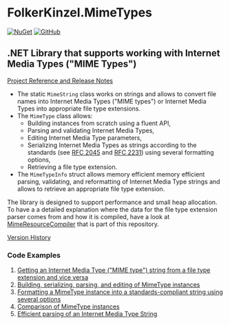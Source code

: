 # FolkerKinzel.MimeTypes
[![NuGet](https://img.shields.io/nuget/v/FolkerKinzel.MimeTypes)](https://www.nuget.org/packages/FolkerKinzel.MimeTypes/)
[![GitHub](https://img.shields.io/github/license/FolkerKinzel/MimeTypes)](https://github.com/FolkerKinzel/MimeTypes/blob/master/LICENSE)

## .NET Library that supports working with Internet Media Types ("MIME Types")

[Project Reference and Release Notes](https://github.com/FolkerKinzel/MimeTypes/releases/tag/v5.2.1-beta.1)

- The static `MimeString` class works on strings and allows to convert file names into Internet Media Types ("MIME types") or Internet Media Types into appropriate file type extensions.
- The `MimeType` class allows:
  -  Building instances from scratch using a fluent API,
  -  Parsing and validating Internet Media Types,
  -  Editing Internet Media Type parameters,
  -  Serializing Internet Media Types as strings according to the standards (see [RFC 2045](https://datatracker.ietf.org/doc/html/rfc2045#section-5.1) and [RFC 2231](https://datatracker.ietf.org/doc/html/rfc2231.html)) using several formatting options,
  -  Retrieving a file type extension.
- The `MimeTypeInfo` struct allows memory efficient memory efficient parsing, validating, and reformatting of Internet Media Type strings and allows to retrieve an appropriate file type extension.

The library is designed to support performance and small heap allocation. To have a a detailed explanation where the data for the file type extension parser comes from and how it is compiled, have a look at [MimeResourceCompiler](https://github.com/FolkerKinzel/MimeTypes/blob/master/src/MimeResourceCompiler/Program.cs) 
that is part of this repository.

[Version History](https://github.com/FolkerKinzel/MimeTypes/releases)


### Code Examples
1. [Getting an Internet Media Type ("MIME type") string from a file type extension and vice versa](https://github.com/FolkerKinzel/MimeTypes/blob/master/src/Examples/FileExtensionExample.cs)
2. [Building, serializing, parsing, and editing of  MimeType instances](https://github.com/FolkerKinzel/MimeTypes/blob/master/src/Examples/BuildAndParseExample.cs)
3. [Formatting a MimeType instance into a standards-compliant string using several options](https://github.com/FolkerKinzel/MimeTypes/blob/master/src/Examples/FormattingOptionsExample.cs)
4. [Comparison of MimeType instances](https://github.com/FolkerKinzel/MimeTypes/blob/master/src/Examples/EqualityExample.cs)
5. [Efficient parsing of an Internet Media Type String](https://github.com/FolkerKinzel/MimeTypes/blob/master/src/Examples/MimeTypeInfoExample.cs)
